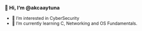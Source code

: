 ### 👋 Hi, I’m @akcaaytuna
- 👀 I’m interested in CyberSecurity
- 🌱 I’m currently learning C, Networking and OS Fundamentals.





<!---
akcaaytuna/akcaaytuna is a ✨ special ✨ repository because its `README.md` (this file) appears on your GitHub profile.
You can click the Preview link to take a look at your changes.
--->
